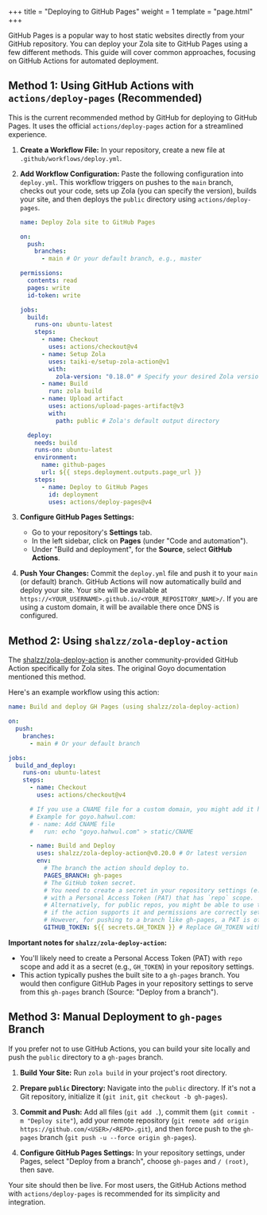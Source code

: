 +++
title = "Deploying to GitHub Pages"
weight = 1
template = "page.html"
+++

GitHub Pages is a popular way to host static websites directly from your GitHub repository. You can deploy your Zola site to GitHub Pages using a few different methods. This guide will cover common approaches, focusing on GitHub Actions for automated deployment.

## Method 1: Using GitHub Actions with `actions/deploy-pages` (Recommended)

This is the current recommended method by GitHub for deploying to GitHub Pages. It uses the official `actions/deploy-pages` action for a streamlined experience.

1.  **Create a Workflow File:**
    In your repository, create a new file at `.github/workflows/deploy.yml`.

2.  **Add Workflow Configuration:**
    Paste the following configuration into `deploy.yml`. This workflow triggers on pushes to the `main` branch, checks out your code, sets up Zola (you can specify the version), builds your site, and then deploys the `public` directory using `actions/deploy-pages`.

    ```yaml
    name: Deploy Zola site to GitHub Pages

    on:
      push:
        branches:
          - main # Or your default branch, e.g., master

    permissions:
      contents: read
      pages: write
      id-token: write

    jobs:
      build:
        runs-on: ubuntu-latest
        steps:
          - name: Checkout
            uses: actions/checkout@v4
          - name: Setup Zola
            uses: taiki-e/setup-zola-action@v1
            with:
              zola-version: "0.18.0" # Specify your desired Zola version, or "latest"
          - name: Build
            run: zola build
          - name: Upload artifact
            uses: actions/upload-pages-artifact@v3
            with:
              path: public # Zola's default output directory

      deploy:
        needs: build
        runs-on: ubuntu-latest
        environment:
          name: github-pages
          url: ${{ steps.deployment.outputs.page_url }}
        steps:
          - name: Deploy to GitHub Pages
            id: deployment
            uses: actions/deploy-pages@v4
    ```

3.  **Configure GitHub Pages Settings:**
    *   Go to your repository's **Settings** tab.
    *   In the left sidebar, click on **Pages** (under "Code and automation").
    *   Under "Build and deployment", for the **Source**, select **GitHub Actions**.

4.  **Push Your Changes:**
    Commit the `deploy.yml` file and push it to your `main` (or default) branch. GitHub Actions will now automatically build and deploy your site. Your site will be available at `https://<YOUR_USERNAME>.github.io/<YOUR_REPOSITORY_NAME>/`. If you are using a custom domain, it will be available there once DNS is configured.

## Method 2: Using `shalzz/zola-deploy-action`

The [shalzz/zola-deploy-action](https://github.com/shalzz/zola-deploy-action) is another community-provided GitHub Action specifically for Zola sites. The original Goyo documentation mentioned this method.

Here's an example workflow using this action:

```yaml
name: Build and deploy GH Pages (using shalzz/zola-deploy-action)

on:
  push:
    branches:
      - main # Or your default branch

jobs:
  build_and_deploy:
    runs-on: ubuntu-latest
    steps:
      - name: Checkout
        uses: actions/checkout@v4

      # If you use a CNAME file for a custom domain, you might add it here.
      # Example for goyo.hahwul.com:
      # - name: Add CNAME file
      #   run: echo "goyo.hahwul.com" > static/CNAME

      - name: Build and Deploy
        uses: shalzz/zola-deploy-action@v0.20.0 # Or latest version
        env:
          # The branch the action should deploy to.
          PAGES_BRANCH: gh-pages
          # The GitHub token secret.
          # You need to create a secret in your repository settings (e.g., GH_TOKEN)
          # with a Personal Access Token (PAT) that has `repo` scope.
          # Alternatively, for public repos, you might be able to use the default GITHUB_TOKEN
          # if the action supports it and permissions are correctly set.
          # However, for pushing to a branch like gh-pages, a PAT is often required.
          GITHUB_TOKEN: ${{ secrets.GH_TOKEN }} # Replace GH_TOKEN with your secret name
```

**Important notes for `shalzz/zola-deploy-action`:**
*   You'll likely need to create a Personal Access Token (PAT) with `repo` scope and add it as a secret (e.g., `GH_TOKEN`) in your repository settings.
*   This action typically pushes the built site to a `gh-pages` branch. You would then configure GitHub Pages in your repository settings to serve from this `gh-pages` branch (Source: "Deploy from a branch").

## Method 3: Manual Deployment to `gh-pages` Branch

If you prefer not to use GitHub Actions, you can build your site locally and push the `public` directory to a `gh-pages` branch.

1.  **Build Your Site:**
    Run `zola build` in your project's root directory.

2.  **Prepare `public` Directory:**
    Navigate into the `public` directory. If it's not a Git repository, initialize it (`git init`, `git checkout -b gh-pages`).

3.  **Commit and Push:**
    Add all files (`git add .`), commit them (`git commit -m "Deploy site"`), add your remote repository (`git remote add origin https://github.com/<USER>/<REPO>.git`), and then force push to the `gh-pages` branch (`git push -u --force origin gh-pages`).

4.  **Configure GitHub Pages Settings:**
    In your repository settings, under Pages, select "Deploy from a branch", choose `gh-pages` and `/ (root)`, then save.

Your site should then be live. For most users, the GitHub Actions method with `actions/deploy-pages` is recommended for its simplicity and integration.
